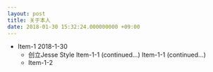 ```yaml
---
layout: post
title: 关于本人
date: 2018-01-30 15:32:24.000000000 +09:00
---
```


- Item-1 2018-1-30
   - 创立Jesse Style
      Item-1-1 (continued...)
      Item-1-1 (continued...)
  - Item-1-2
